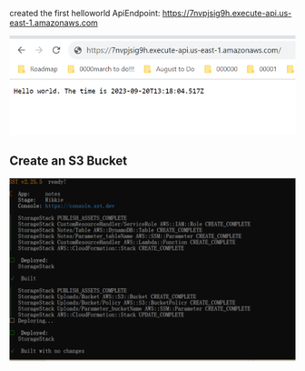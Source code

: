 created the first helloworld ApiEndpoint: https://7nvpjsig9h.execute-api.us-east-1.amazonaws.com

![1695215963321](image/Notes/1695215963321.png)


## Create an S3 Bucket

![1695217572972](image/Notes/1695217572972.png)
